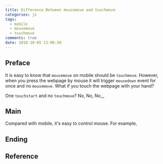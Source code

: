 ```yaml
---
title: Difference Between mousemove and touchmove
categories: js
tags:
  - mobile
  - mousemove
  - touchmove
comments: true
date: 2018-10-05 13:08:58
---
```


## Preface

It is easy to know that `mousemove` on mobile should be `touchmove`. However, when you press the webpage by mouse it will trigger `mousedown` event for once and no `mousemove`. What if you touch the webpage with your hand?

One `touchstart` and no `touchmove`? No, No, No,,,

## Main

Compared with mobile, it's easy to control mouse. For example,

## Ending

## Reference
